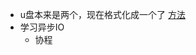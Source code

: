 - u盘本来是两个，现在格式化成一个了 [方法](https://blog.csdn.net/qq_44735180/article/details/121786167?spm=1001.2101.3001.6650.1&utm_medium=distribute.pc_relevant.none-task-blog-2%7Edefault%7EBlogCommendFromBaidu%7ERate-1-121786167-blog-119868542.235%5Ev36%5Epc_relevant_anti_vip_base&depth_1-utm_source=distribute.pc_relevant.none-task-blog-2%7Edefault%7EBlogCommendFromBaidu%7ERate-1-121786167-blog-119868542.235%5Ev36%5Epc_relevant_anti_vip_base&utm_relevant_index=2)
- 学习异步IO
	- 协程